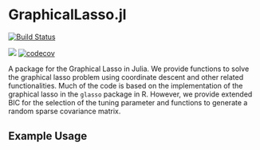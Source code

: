 # GraphicalLasso.jl

[![Build Status](https://github.com/Ivan/GraphicalLasso.jl/actions/workflows/CI.yml/badge.svg?branch=main)](https://github.com/Ivan/GraphicalLasso.jl/actions/workflows/CI.yml?query=branch%3Amain)

[![](https://img.shields.io/badge/docs-dev-blue.svg)](https://ivanuricardo.github.io/GraphicalLasso.jl/dev/)
[![codecov](https://codecov.io/gh/ivanuricardo/GraphicalLasso.jl/graph/badge.svg?token=f7OfqnmtEC)](https://codecov.io/gh/ivanuricardo/GraphicalLasso.jl)

A package for the Graphical Lasso in Julia.
We provide functions to solve the graphical lasso problem using coordinate descent and other related functionalities.
Much of the code is based on the implementation of the graphical lasso in the `glasso` package in R.
However, we provide extended BIC for the selection of the tuning parameter and functions to generate a random sparse covariance matrix.

## Example Usage
